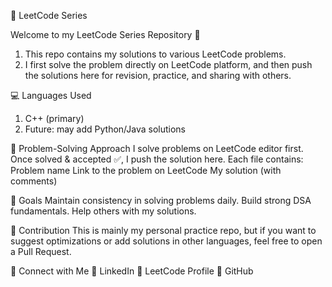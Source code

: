 📘 LeetCode Series

Welcome to my LeetCode Series Repository 🚀
1. This repo contains my solutions to various LeetCode problems.
2. I first solve the problem directly on LeetCode platform, and then push the solutions here for revision, practice, and sharing with others.

💻 Languages Used
1. C++ (primary)
2. Future: may add Python/Java solutions

📑 Problem-Solving Approach
I solve problems on LeetCode editor first.
Once solved & accepted ✅, I push the solution here.
Each file contains:
Problem name
Link to the problem on LeetCode
My solution (with comments)

🚀 Goals
Maintain consistency in solving problems daily.
Build strong DSA fundamentals.
Help others with my solutions.

🤝 Contribution
This is mainly my personal practice repo, but if you want to suggest optimizations or add solutions in other languages, feel free to open a Pull Request.

📌 Connect with Me
💼 LinkedIn
📘 LeetCode Profile
🐙 GitHub
